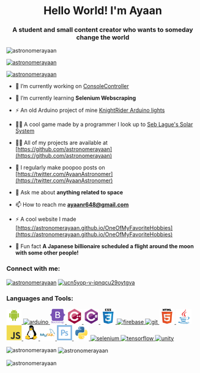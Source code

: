 <h1 align="center">Hello World! I'm Ayaan</h1>
<h3 align="center">A student and small content creator who wants to someday change the world</h3>

<p align="left"> <img src="https://komarev.com/ghpvc/?username=astronomerayaan&label=Profile%20views&color=0e75b6&style=flat" alt="astronomerayaan" /> </p>

<p align="left"> <a href="https://github.com/ryo-ma/github-profile-trophy"><img src="https://github-profile-trophy.vercel.app/?username=astronomerayaan" alt="astronomerayaan" /></a> </p>

<p align="left"> <a href="https://twitter.com/astronomerayaan" target="blank"><img src="https://img.shields.io/twitter/follow/astronomerayaan?logo=twitter&style=for-the-badge" alt="astronomerayaan" /></a> </p>

- 🔭 I’m currently working on [ConsoleController](https://github.com/astronomerayaan/ConsoleController)

- 🌱 I’m currently learning **Selenium Webscraping**

- ⚡ An old Arduino project of mine [KnightRider Arduino lights](https://github.com/astronomerayaan/ArduinoKnightRiderLights)

- 🧑‍🚀 A cool game made by a programmer I look up to [Seb Lague's Solar System](https://github.com/SebLague/Solar-System)

- 👨‍💻 All of my projects are available at [https://github.com/astronomerayaan](https://github.com/astronomerayaan)

- 📝 I regularly make poopoo posts on [https://twitter.com/AyaanAstronomer](https://twitter.com/AyaanAstronomer)

- 💬 Ask me about **anything related to space**

- 📫 How to reach me **ayaanr648@gmail.com**

- ⚡ A cool website I made [https://astronomerayaan.github.io/OneOfMyFavoriteHobbies](https://astronomerayaan.github.io/OneOfMyFavoriteHobbies)

- 🚀 Fun fact **A Japanese billionaire scheduled a flight around the moon with some other people!**

<h3 align="left">Connect with me:</h3>
<p align="left">
<a href="https://twitter.com/astronomerayaan" target="blank"><img align="center" src="https://raw.githubusercontent.com/rahuldkjain/github-profile-readme-generator/master/src/images/icons/Social/twitter.svg" alt="astronomerayaan" height="30" width="40" /></a>
<a href="https://www.youtube.com/c/ucn5yop-v-ipnqcu29oytgva" target="blank"><img align="center" src="https://raw.githubusercontent.com/rahuldkjain/github-profile-readme-generator/master/src/images/icons/Social/youtube.svg" alt="ucn5yop-v-ipnqcu29oytgva" height="30" width="40" /></a>
</p>

<h3 align="left">Languages and Tools:</h3>
<p align="left"> <a href="https://developer.android.com" target="_blank" rel="noreferrer"> <img src="https://raw.githubusercontent.com/devicons/devicon/master/icons/android/android-original-wordmark.svg" alt="android" width="40" height="40"/> </a> <a href="https://www.arduino.cc/" target="_blank" rel="noreferrer"> <img src="https://cdn.worldvectorlogo.com/logos/arduino-1.svg" alt="arduino" width="40" height="40"/> </a> <a href="https://getbootstrap.com" target="_blank" rel="noreferrer"> <img src="https://raw.githubusercontent.com/devicons/devicon/master/icons/bootstrap/bootstrap-plain-wordmark.svg" alt="bootstrap" width="40" height="40"/> </a> <a href="https://www.w3schools.com/cpp/" target="_blank" rel="noreferrer"> <img src="https://raw.githubusercontent.com/devicons/devicon/master/icons/cplusplus/cplusplus-original.svg" alt="cplusplus" width="40" height="40"/> </a> <a href="https://www.w3schools.com/cs/" target="_blank" rel="noreferrer"> <img src="https://raw.githubusercontent.com/devicons/devicon/master/icons/csharp/csharp-original.svg" alt="csharp" width="40" height="40"/> </a> <a href="https://www.w3schools.com/css/" target="_blank" rel="noreferrer"> <img src="https://raw.githubusercontent.com/devicons/devicon/master/icons/css3/css3-original-wordmark.svg" alt="css3" width="40" height="40"/> </a> <a href="https://firebase.google.com/" target="_blank" rel="noreferrer"> <img src="https://www.vectorlogo.zone/logos/firebase/firebase-icon.svg" alt="firebase" width="40" height="40"/> </a> <a href="https://git-scm.com/" target="_blank" rel="noreferrer"> <img src="https://www.vectorlogo.zone/logos/git-scm/git-scm-icon.svg" alt="git" width="40" height="40"/> </a> <a href="https://www.w3.org/html/" target="_blank" rel="noreferrer"> <img src="https://raw.githubusercontent.com/devicons/devicon/master/icons/html5/html5-original-wordmark.svg" alt="html5" width="40" height="40"/> </a> <a href="https://www.java.com" target="_blank" rel="noreferrer"> <img src="https://raw.githubusercontent.com/devicons/devicon/master/icons/java/java-original.svg" alt="java" width="40" height="40"/> </a> <a href="https://developer.mozilla.org/en-US/docs/Web/JavaScript" target="_blank" rel="noreferrer"> <img src="https://raw.githubusercontent.com/devicons/devicon/master/icons/javascript/javascript-original.svg" alt="javascript" width="40" height="40"/> </a> <a href="https://www.linux.org/" target="_blank" rel="noreferrer"> <img src="https://raw.githubusercontent.com/devicons/devicon/master/icons/linux/linux-original.svg" alt="linux" width="40" height="40"/> </a> <a href="https://www.mysql.com/" target="_blank" rel="noreferrer"> <img src="https://raw.githubusercontent.com/devicons/devicon/master/icons/mysql/mysql-original-wordmark.svg" alt="mysql" width="40" height="40"/> </a> <a href="https://www.photoshop.com/en" target="_blank" rel="noreferrer"> <img src="https://raw.githubusercontent.com/devicons/devicon/master/icons/photoshop/photoshop-line.svg" alt="photoshop" width="40" height="40"/> </a> <a href="https://www.python.org" target="_blank" rel="noreferrer"> <img src="https://raw.githubusercontent.com/devicons/devicon/master/icons/python/python-original.svg" alt="python" width="40" height="40"/> </a> <a href="https://www.selenium.dev" target="_blank" rel="noreferrer"> <img src="https://raw.githubusercontent.com/detain/svg-logos/780f25886640cef088af994181646db2f6b1a3f8/svg/selenium-logo.svg" alt="selenium" width="40" height="40"/> </a> <a href="https://www.tensorflow.org" target="_blank" rel="noreferrer"> <img src="https://www.vectorlogo.zone/logos/tensorflow/tensorflow-icon.svg" alt="tensorflow" width="40" height="40"/> </a> <a href="https://unity.com/" target="_blank" rel="noreferrer"> <img src="https://www.vectorlogo.zone/logos/unity3d/unity3d-icon.svg" alt="unity" width="40" height="40"/> </a> </p>

<p><img align="left" src="https://github-readme-stats.vercel.app/api/top-langs?username=astronomerayaan&show_icons=true&locale=en&layout=compact" alt="astronomerayaan" /></p>

<p>&nbsp;<img align="center" src="https://github-readme-stats.vercel.app/api?username=astronomerayaan&show_icons=true&locale=en" alt="astronomerayaan" /></p>

<p><img align="center" src="https://github-readme-streak-stats.herokuapp.com/?user=astronomerayaan&" alt="astronomerayaan" /></p>
